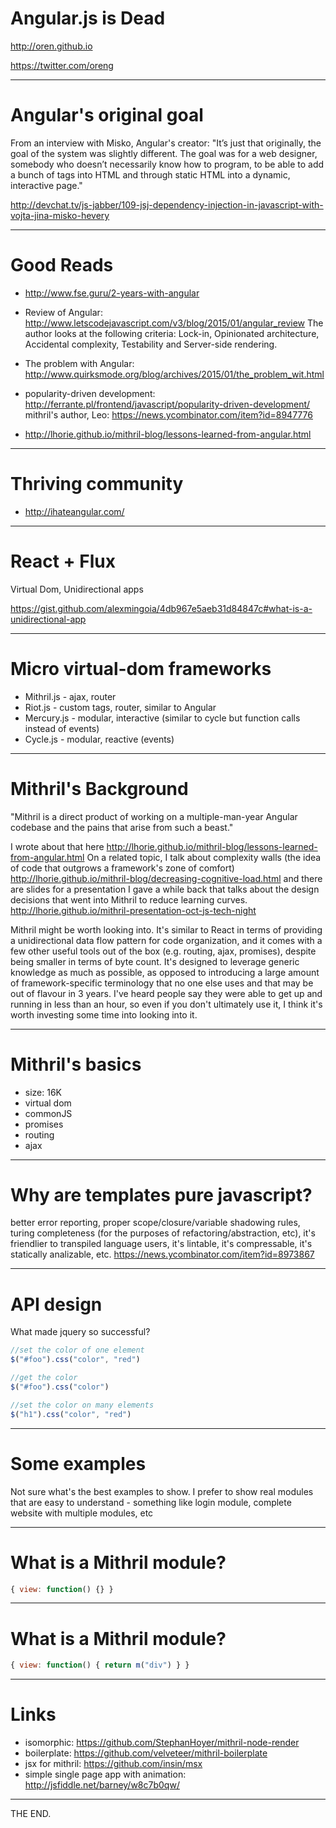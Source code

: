 # Angular.js is Dead

http://oren.github.io

https://twitter.com/oreng

---
# Angular's original goal

  From an interview with Misko, Angular's creator:
  "It’s just that originally, the goal of the system was slightly different. The goal was for a web designer, somebody who doesn’t necessarily know how to program, to be able to add a bunch of tags into HTML and through static HTML into a dynamic, interactive page."

  http://devchat.tv/js-jabber/109-jsj-dependency-injection-in-javascript-with-vojta-jina-misko-hevery

---
# Good Reads

* http://www.fse.guru/2-years-with-angular

* Review of Angular: http://www.letscodejavascript.com/v3/blog/2015/01/angular_review
  The author looks at the following criteria: Lock-in, Opinionated architecture, Accidental complexity, Testability and Server-side rendering.

* The problem with Angular: http://www.quirksmode.org/blog/archives/2015/01/the_problem_wit.html

* popularity-driven development: http://ferrante.pl/frontend/javascript/popularity-driven-development/
  mithril's author, Leo: https://news.ycombinator.com/item?id=8947776

* http://lhorie.github.io/mithril-blog/lessons-learned-from-angular.html

---
# Thriving community

* http://ihateangular.com/

---
# React + Flux

Virtual Dom, Unidirectional apps

https://gist.github.com/alexmingoia/4db967e5aeb31d84847c#what-is-a-unidirectional-app

---
# Micro virtual-dom frameworks

* Mithril.js - ajax, router
* Riot.js - custom tags, router, similar to Angular
* Mercury.js - modular, interactive (similar to cycle but function calls instead of events)
* Cycle.js - modular, reactive (events)

---
# Mithril's Background

"Mithril is a direct product of working on a multiple-man-year Angular codebase and the pains that arise from such a beast."

I wrote about that here http://lhorie.github.io/mithril-blog/lessons-learned-from-angular.html
On a related topic, I talk about complexity walls (the idea of code that outgrows a framework's zone of comfort) http://lhorie.github.io/mithril-blog/decreasing-cognitive-load.html
and there are slides for a presentation I gave a while back that talks about the design decisions that went into Mithril to reduce learning curves. http://lhorie.github.io/mithril-presentation-oct-js-tech-night

Mithril might be worth looking into. It's similar to React in terms of providing a unidirectional data flow pattern for code organization, and it comes with a few other useful tools out of the box (e.g. routing, ajax, promises), despite being smaller in terms of byte count.
It's designed to leverage generic knowledge as much as possible, as opposed to introducing a large amount of framework-specific terminology that no one else uses and that may be out of flavour in 3 years.
I've heard people say they were able to get up and running in less than an hour, so even if you don't ultimately use it, I think it's worth investing some time into looking into it.

---
# Mithril's basics

* size: 16K
* virtual dom
* commonJS
* promises
* routing
* ajax

---
# Why are templates pure javascript?

better error reporting, proper scope/closure/variable shadowing rules, turing completeness (for the purposes of refactoring/abstraction, etc), it's friendlier to transpiled language users, it's lintable, it's compressable, it's statically analizable, etc.
https://news.ycombinator.com/item?id=8973867

---
# API design

What made jquery so successful?

```js
//set the color of one element
$("#foo").css("color", "red")

//get the color
$("#foo").css("color")

//set the color on many elements
$("h1").css("color", "red")
```
---
# Some examples

Not sure what's the best examples to show.
I prefer to show real modules that are easy to understand -
something like login module, complete website with multiple modules, etc

---
# What is a Mithril module?

```js
{ view: function() {} }
```

---
# What is a Mithril module?

```js
{ view: function() { return m("div") } }
```

---
# Links

* isomorphic: https://github.com/StephanHoyer/mithril-node-render
* boilerplate: https://github.com/velveteer/mithril-boilerplate
* jsx for mithril: https://github.com/insin/msx
* simple single page app with animation: http://jsfiddle.net/barney/w8c7b0qw/

---
THE END.
